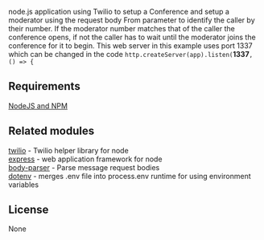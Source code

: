 node.js application using Twilio to setup a Conference and setup a moderator using the request body From parameter to identify the caller by their number.  If the moderator number matches that of the caller the conference opens, if not the caller has to wait until the moderator joins the conference for it to begin.  This web server in this example uses port 1337 which can be changed in the code `http.createServer(app).listen(`**1337**`, () => {`

## Requirements
[NodeJS and NPM](http://nodejs.org/download)   

## Related modules
[twilio](https://www.npmjs.com/package/twilio) - Twilio helper library for node   
[express](https://github.com/visionmedia/express) - web application framework for node   
[body-parser](https://www.npmjs.com/package/body-parser) - Parse message request bodies   
[dotenv](https://www.npmjs.com/package/dot-env) - merges .env file into process.env runtime for using environment variables   

## License
None

